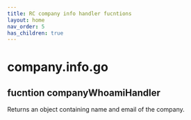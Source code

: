 ```yaml
---
title: RC company info handler fucntions
layout: home
nav_order: 5
has_children: true
---
```

# company.info.go

## fucntion companyWhoamiHandler
Returns an object containing name and email of the company.
